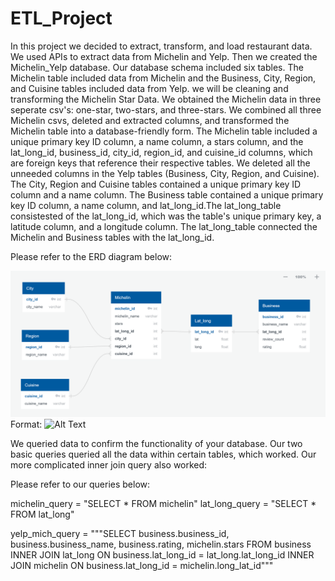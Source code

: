 # ETL_Project

In this project we decided to extract, transform, and load restaurant data. We used APIs to extract data from Michelin and Yelp. 
Then we created the Michelin_Yelp database. Our database schema included six tables. The Michelin table included data from Michelin 
and the Business, City, Region, and Cuisine tables included data from Yelp. we will be cleaning and transforming the Michelin Star Data. 
We obtained the Michelin data in three seperate csv's: one-star, two-stars, and three-stars. We combined all three Michelin
csvs, deleted and extracted columns, and transformed the Michelin table into a database-friendly form. The Michelin table included a
unique primary key ID column, a name column, a stars column, and the lat_long_id, business_id, city_id, region_id, and cuisine_id columns,
which are foreign keys that reference their respective tables. We deleted all the unneeded columns in the Yelp tables 
(Business, City, Region, and Cuisine). The City, Region and Cuisine tables contained a unique primary key ID column and a name column. 
The Business table contained a unique primary key ID column, a name column, and lat_long_id.The lat_long_table consistested of the 
lat_long_id, which was the table's unique primary key, a latitude column, and a longitude column. The lat_long_table connected the 
Michelin and Business tables with the lat_long_id. 

Please refer to the ERD diagram below:

![ERD_Diagram](/Resources/Yelp_Michelin_ERD.PNG)
Format: ![Alt Text](url)

We queried data to confirm the functionality of your database. Our two basic queries queried all the data within certain tables, which
worked. Our more complicated inner join query also worked:

Please refer to our queries below:

michelin_query = "SELECT * FROM michelin"
lat_long_query = "SELECT * FROM lat_long"

yelp_mich_query = """SELECT business.business_id, 
                     business.business_name, 
                     business.rating, 
                     michelin.stars 
    FROM business
    INNER JOIN lat_long
    ON business.lat_long_id = lat_long.lat_long_id
    INNER JOIN michelin
    ON business.lat_long_id = michelin.long_lat_id"""
    
   

